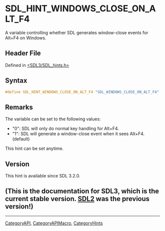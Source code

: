 # SDL_HINT_WINDOWS_CLOSE_ON_ALT_F4

A variable controlling whether SDL generates window-close events for Alt+F4 on Windows.

## Header File

Defined in [<SDL3/SDL_hints.h>](https://github.com/libsdl-org/SDL/blob/main/include/SDL3/SDL_hints.h)

## Syntax

```c
#define SDL_HINT_WINDOWS_CLOSE_ON_ALT_F4 "SDL_WINDOWS_CLOSE_ON_ALT_F4"
```

## Remarks

The variable can be set to the following values:

- "0": SDL will only do normal key handling for Alt+F4.
- "1": SDL will generate a window-close event when it sees Alt+F4.
  (default)

This hint can be set anytime.

## Version

This hint is available since SDL 3.2.0.

## (This is the documentation for SDL3, which is the current stable version. [SDL2](https://wiki.libsdl.org/SDL2/) was the previous version!)



----
[CategoryAPI](CategoryAPI), [CategoryAPIMacro](CategoryAPIMacro), [CategoryHints](CategoryHints)

